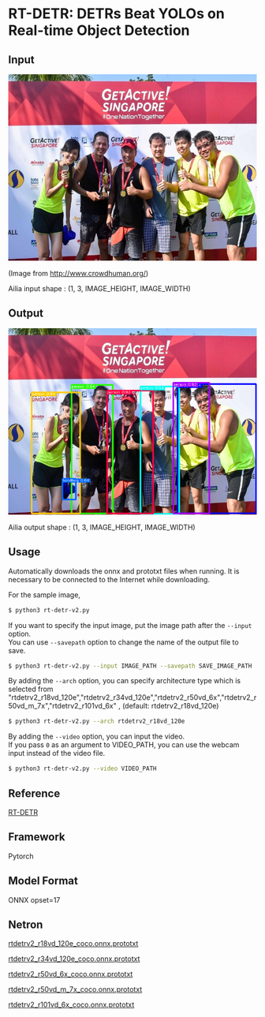 # RT-DETR: DETRs Beat YOLOs on Real-time Object Detection


## Input

![Input](demo.jpg)

(Image from http://www.crowdhuman.org/)

Ailia input shape : (1, 3, IMAGE_HEIGHT, IMAGE_WIDTH)  

## Output

![Output](output.png)

Ailia output shape : (1, 3, IMAGE_HEIGHT, IMAGE_WIDTH)

## Usage
Automatically downloads the onnx and prototxt files when running.
It is necessary to be connected to the Internet while downloading.

For the sample image,
``` bash
$ python3 rt-detr-v2.py
```

If you want to specify the input image, put the image path after the `--input` option.  
You can use `--savepath` option to change the name of the output file to save.
```bash
$ python3 rt-detr-v2.py --input IMAGE_PATH --savepath SAVE_IMAGE_PATH
```

By adding the `--arch` option, you can specify architecture type which is selected from "rtdetrv2_r18vd_120e","rtdetrv2_r34vd_120e","rtdetrv2_r50vd_6x","rtdetrv2_r50vd_m_7x","rtdetrv2_r101vd_6x" , (default: rtdetrv2_r18vd_120e)

```bash
$ python3 rt-detr-v2.py --arch rtdetrv2_r18vd_120e
```

By adding the `--video` option, you can input the video.   
If you pass `0` as an argument to VIDEO_PATH, you can use the webcam input instead of the video file.

```bash
$ python3 rt-detr-v2.py --video VIDEO_PATH
```

## Reference

[RT-DETR](https://github.com/lyuwenyu/RT-DETR)

## Framework

Pytorch

## Model Format

ONNX opset=17

## Netron


[rtdetrv2_r18vd_120e_coco.onnx.prototxt](https://netron.app/?url=https://storage.googleapis.com/ailia-models/rt-detr-v2/rtdetrv2_r18vd_120e_coco.onnx.prototxt)

[rtdetrv2_r34vd_120e_coco.onnx.prototxt](https://netron.app/?url=https://storage.googleapis.com/ailia-models/rt-detr-v2/rtdetrv2_r34vd_120e_coco.onnx.prototxt)

[rtdetrv2_r50vd_6x_coco.onnx.prototxt](https://netron.app/?url=https://storage.googleapis.com/ailia-models/rt-detr-v2/rtdetrv2_r50vd_6x_coco.onnx.prototxt)

[rtdetrv2_r50vd_m_7x_coco.onnx.prototxt](https://netron.app/?url=https://storage.googleapis.com/ailia-models/rt-detr-v2/rtdetrv2_r50vd_m_7x_coco.onnx.prototxt)

[rtdetrv2_r101vd_6x_coco.onnx.prototxt](https://netron.app/?url=https://storage.googleapis.com/ailia-models/rt-detr-v2/rtdetrv2_r101vd_6x_coco.onnx.prototxt)
